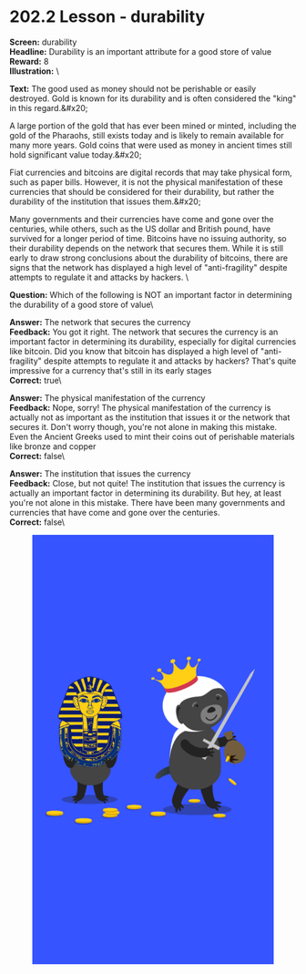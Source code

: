 # 202.2 Lesson - durability

**Screen:** durability\
**Headline:** Durability is an important attribute for a good store of value\
**Reward:** 8\
**Illustration:** \

**Text:** The good used as money should not be perishable or easily destroyed. Gold is known for its durability and is often considered the &quot;king&quot; in this regard.&amp;#x20;

A large portion of the gold that has ever been mined or minted, including the gold of the Pharaohs, still exists today and is likely to remain available for many more years. Gold coins that were used as money in ancient times still hold significant value today.&amp;#x20;

Fiat currencies and bitcoins are digital records that may take physical form, such as paper bills. However, it is not the physical manifestation of these currencies that should be considered for their durability, but rather the durability of the institution that issues them.&amp;#x20;

Many governments and their currencies have come and gone over the centuries, while others, such as the US dollar and British pound, have survived for a longer period of time. Bitcoins have no issuing authority, so their durability depends on the network that secures them. While it is still early to draw strong conclusions about the durability of bitcoins, there are signs that the network has displayed a high level of &quot;anti-fragility&quot; despite attempts to regulate it and attacks by hackers.
\

**Question:** Which of the following is NOT an important factor in determining the durability of a good store of value\

**Answer:** The network that secures the currency\
**Feedback:** You got it right. The network that secures the currency is an important factor in determining its durability, especially for digital currencies like bitcoin. Did you know that bitcoin has displayed a high level of &quot;anti-fragility&quot; despite attempts to regulate it and attacks by hackers? That&#x27;s quite impressive for a currency that&#x27;s still in its early stages\
**Correct:** true\

**Answer:** The physical manifestation of the currency\
**Feedback:** Nope, sorry! The physical manifestation of the currency is actually not as important as the institution that issues it or the network that secures it. Don&#x27;t worry though, you&#x27;re not alone in making this mistake. Even the Ancient Greeks used to mint their coins out of perishable materials like bronze and copper\
**Correct:** false\

**Answer:** The institution that issues the currency\
**Feedback:** Close, but not quite! The institution that issues the currency is actually an important factor in determining its durability. But hey, at least you&#x27;re not alone in this mistake. There have been many governments and currencies that have come and gone over the centuries.\
**Correct:** false\


<figure><img src="../.gitbook/assets/202-02.png" alt=""><figcaption></figcaption></figure>

